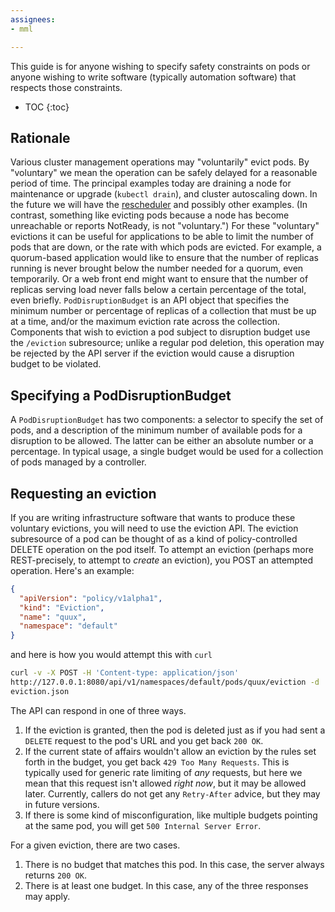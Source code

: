 ```yaml
---
assignees:
- mml

---
```

This guide is for anyone wishing to specify safety constraints on pods or anyone
wishing to write software (typically automation software) that respects those
constraints.

* TOC
{:toc}

## Rationale

Various cluster management operations may "voluntarily" evict pods. By
"voluntary" we mean the operation can be safely delayed for a reasonable period
of time. The principal examples today are draining a node for maintenance or
upgrade (`kubectl drain`), and cluster autoscaling down. In the future we will
have the
[rescheduler](https://github.com/kubernetes/kubernetes/blob/master/docs/proposals/rescheduling.md)
and possibly other examples. (In contrast, something like evicting pods because
a node has become unreachable or reports NotReady, is not "voluntary.") For
these "voluntary" evictions it can be useful for applications to be able to
limit the number of pods that are down, or the rate with which pods are evicted.
For example, a quorum-based application would like to ensure that the number of
replicas running is never brought below the number needed for a quorum, even
temporarily. Or a web front end might want to ensure that the number of replicas
serving load never falls below a certain percentage of the total, even briefly.
`PodDisruptionBudget` is an API object that specifies the minimum number or
percentage of replicas of a collection that must be up at a time, and/or the
maximum eviction rate across the collection. Components that wish to eviction a
pod subject to disruption budget use the `/eviction` subresource; unlike a
regular pod deletion, this operation may be rejected by the API server if the
eviction would cause a disruption budget to be violated.

## Specifying a PodDisruptionBudget

A `PodDisruptionBudget` has two components: a selector to specify the set of
pods, and a description of the minimum number of available pods for a disruption
to be allowed.  The latter can be either an absolute number or a percentage.  In
typical usage, a single budget would be used for a collection of pods managed by
a controller.

## Requesting an eviction

If you are writing infrastructure software that wants to produce these voluntary
evictions, you will need to use the eviction API.  The eviction subresource of a
pod can be thought of as a kind of policy-controlled DELETE operation on the pod
itself.  To attempt an eviction (perhaps more REST-precisely, to attempt to
*create* an eviction), you POST an attempted operation.  Here's an example:

```json
{
  "apiVersion": "policy/v1alpha1",
  "kind": "Eviction",
  "name": "quux",
  "namespace": "default"
}
```

and here is how you would attempt this with `curl`

```bash
curl -v -X POST -H 'Content-type: application/json'
http://127.0.0.1:8080/api/v1/namespaces/default/pods/quux/eviction -d
eviction.json
```

The API can respond in one of three ways.

 1. If the eviction is granted, then the pod is deleted just as if you had sent
    a `DELETE` request to the pod's URL and you get back `200 OK`.
 2. If the current state of affairs wouldn't allow an eviction by the rules set
    forth in the budget, you get back `429 Too Many Requests`.  This is
    typically used for generic rate limiting of *any* requests, but here we mean
    that this request isn't allowed *right now*, but it may be allowed later.
    Currently, callers do not get any `Retry-After` advice, but they may in
    future versions.
 3. If there is some kind of misconfiguration, like multiple budgets pointing at
    the same pod, you will get `500 Internal Server Error`.

For a given eviction, there are two cases.

 1. There is no budget that matches this pod.  In this case, the server always
    returns `200 OK`.
 2. There is at least one budget.  In this case, any of the three responses may
    apply.
